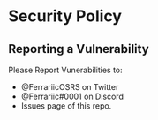 # Security Policy

## Reporting a Vulnerability

Please Report Vunerabilities to:
* @FerrariicOSRS on Twitter 
* @Ferrariic#0001 on Discord
* Issues page of this repo. 
